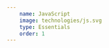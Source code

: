 ```yaml
---
    name: JavaScript
    image: technologies/js.svg
    type: Essentials
    order: 1
---
```

